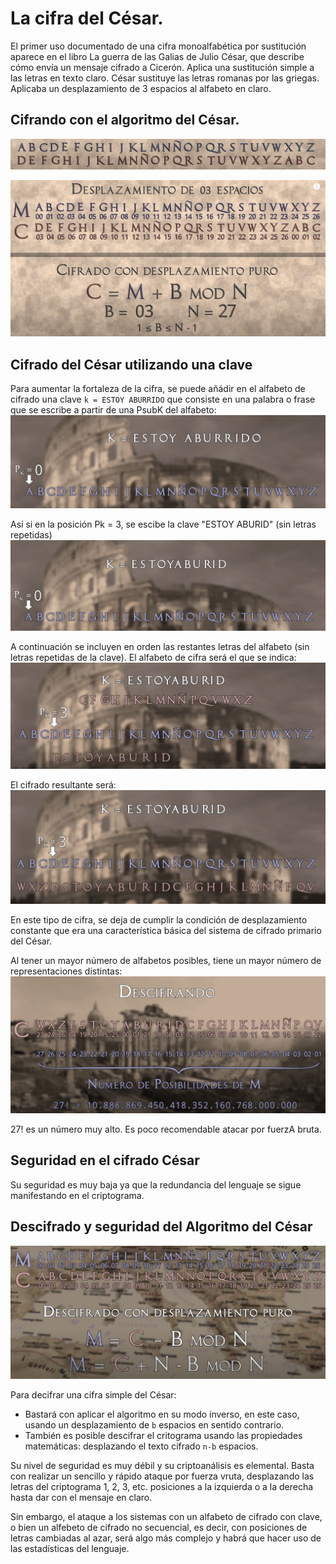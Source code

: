 
# La cifra del César.
El primer uso documentado de una cifra monoalfabética por sustitución aparece en el libro La guerra de las Galias de Julio César, que describe cómo envía un mensaje cifrado a Cicerón. Aplica una sustitución simple a las letras en texto claro. César sustituye las letras romanas por las griegas. Aplicaba un desplazamiento de 3 espacios al alfabeto en claro.

## Cifrando con el algoritmo del César.
![cifra César](capturas/cifra-cesar.png)

![cifra César](capturas/cifra-cesar-3.png)


## Cifrado del César utilizando una clave
Para aumentar la fortaleza de la cifra, se puede añádir en el alfabeto de cifrado una clave `k = ESTOY ABURRIDO` que consiste en una palabra o frase que se escribe a partir de una PsubK del alfabeto:  
![cifra César](capturas/cifra-cesar-con-clave.png)

Así si en la posición Pk = 3, se escibe la clave "ESTOY ABURID" (sin letras repetidas)  
![cifra César](capturas/cifra-cesar-con-clave-2.png)

A continuación se incluyen en orden las restantes letras del alfabeto (sin letras repetidas de la clave). El alfabeto de cifra será el que se indica:  
![cifra César](capturas/cifra-cesar-con-clave-3.png)

El cifrado resultante será:
![cifra César](capturas/cifra-cesar-con-clave-4.png)

En este tipo de cifra, se deja de cumplir la condición de desplazamiento constante que era una característica básica del sistema de cifrado primario del César. 

Al tener un mayor número de alfabetos posibles, tiene un mayor número de representaciones distintas:  
![cifra César](capturas/cifra-cesar-con-clave-5.png)

27! es un número muy alto. Es poco recomendable atacar por fuerzA bruta.

## Seguridad en el cifrado César
Su seguridad es muy baja ya que la redundancia del lenguaje se sigue manifestando en el criptograma.

## Descifrado y seguridad del Algoritmo del César
![descrifrar una cifra César](capturas/descrifrando-algorimo-cesar.png)

Para decifrar una cifra simple del César:
- Bastará con aplicar el algoritmo en su modo inverso, en este caso, usando un desplazamiento de `b` espacios en sentido contrario.
- También es posible descifrar el critograma usando las propiedades matemáticas: desplazando el texto cifrado `n-b` espacios. 

Su nivel de seguridad es muy débil y su criptoanálisis es elemental. Basta con realizar un sencillo y rápido ataque por fuerza vruta, desplazando las letras del criptograma 1, 2, 3, etc. posiciones a la izquierda o a la derecha hasta dar con el mensaje en claro. 

Sin embargo, el ataque a los sistemas con un alfabeto de cifrado con clave, o bien un alfebeto de cifrado no secuencial, es decir, con posiciones de letras cambiadas al azar, será algo más complejo y habrá que hacer uso de las estadísticas del lenguaje.

